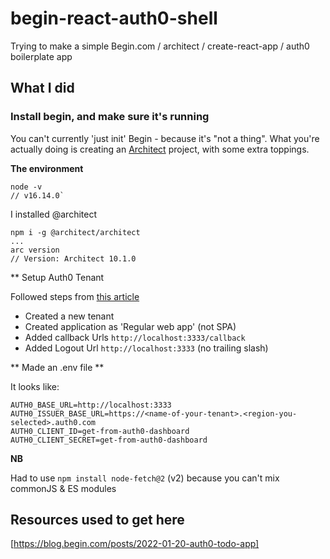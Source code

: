 # begin-react-auth0-shell
Trying to make a simple Begin.com / architect / create-react-app / auth0 boilerplate app


## What I did

### Install begin, and make sure it's running

You can't currently 'just init' Begin - because it's "not a thing". What you're actually doing is creating an [Architect](https://arc.codes) project, with some extra toppings.

**The environment**

```
node -v
// v16.14.0`
```

I installed @architect

```
npm i -g @architect/architect
...
arc version
// Version: Architect 10.1.0

```

** Setup Auth0 Tenant

Followed steps from [this article](https://blog.begin.com/posts/2022-01-20-auth0-todo-app)

* Created a new tenant
* Created application as 'Regular web app' (not SPA)
* Added callback Urls `http://localhost:3333/callback`
* Added Logout Url `http://localhost:3333` (no trailing slash)

** Made an .env file **

It looks like:

```dotenv
AUTH0_BASE_URL=http://localhost:3333
AUTH0_ISSUER_BASE_URL=https://<name-of-your-tenant>.<region-you-selected>.auth0.com
AUTH0_CLIENT_ID=get-from-auth0-dashboard
AUTH0_CLIENT_SECRET=get-from-auth0-dashboard
```

**NB** 

Had to use `npm install node-fetch@2` (v2) because you can't mix commonJS & ES modules

## Resources used to get here

[https://blog.begin.com/posts/2022-01-20-auth0-todo-app]

